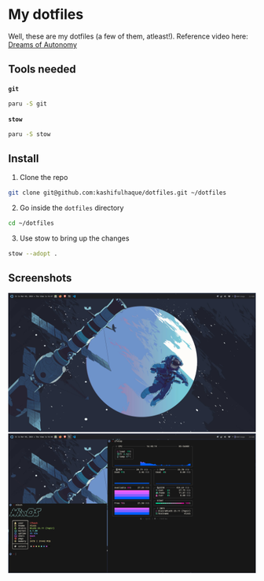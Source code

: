 # My dotfiles

Well, these are my dotfiles (a few of them, atleast!). Reference video here: [Dreams of Autonomy](https://youtu.be/y6XCebnB9gs)

## Tools needed
**`git`**
```sh
paru -S git
```

**`stow`**
```sh
paru -S stow
```

## Install
1. Clone the repo
```sh
git clone git@github.com:kashifulhaque/dotfiles.git ~/dotfiles
```
2. Go inside the `dotfiles` directory
```sh
cd ~/dotfiles
```
3. Use stow to bring up the changes
```sh
stow --adopt .
```

## Screenshots
<img src="./screen-1.png" />
<img src="./screen-2.png" />
